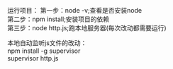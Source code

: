 运行项目：
第一步：node -v;查看是否安装node   
第二步：npm install;安装项目的依赖     
第三步：node http.js;跑本地服务器(每次改动都需要运行)   

本地自动监听js文件的改动：   
npm install -g supervisor   
supervisor http.js   
